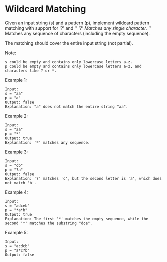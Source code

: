 # Wildcard Matching

Given an input string (s) and a pattern (p), implement wildcard pattern matching with support for '?' and '*'
'?' Matches any single character.
'*' Matches any sequence of characters (including the empty sequence).

The matching should cover the entire input string (not partial).

Note:

    s could be empty and contains only lowercase letters a-z.
    p could be empty and contains only lowercase letters a-z, and characters like ? or *.


Example 1:

    Input:
    s = "aa"
    p = "a"
    Output: false
    Explanation: "a" does not match the entire string "aa".

Example 2:

    Input:
    s = "aa"
    p = "*"
    Output: true
    Explanation: '*' matches any sequence.

Example 3:

    Input:
    s = "cb"
    p = "?a"
    Output: false
    Explanation: '?' matches 'c', but the second letter is 'a', which does not match 'b'.

Example 4:

    Input:
    s = "adceb"
    p = "*a*b"
    Output: true
    Explanation: The first '*' matches the empty sequence, while the second '*' matches the substring "dce".

Example 5:

    Input:
    s = "acdcb"
    p = "a*c?b"
    Output: false


